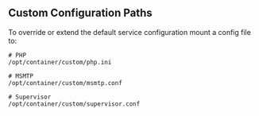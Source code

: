 ## Custom Configuration Paths

To override or extend the default service configuration mount a config file to:

```
# PHP
/opt/container/custom/php.ini

# MSMTP
/opt/container/custom/msmtp.conf

# Supervisor
/opt/container/custom/supervisor.conf
```
